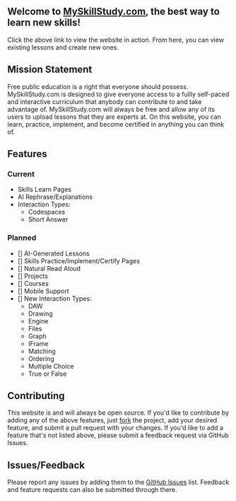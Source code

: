 ## Welcome to [MySkillStudy.com](https://myskillstudy.com), the best way to learn new skills!

Click the above link to view the website in action. From here, you can view existing lessons and create new ones.

## Mission Statement

Free public education is a right that everyone should possess. MySkillStudy.com is designed to give everyone access to a fullly self-paced and interactive curriculum that anybody can contribute to and take advantage of. MySkillStudy.com will always be free and allow any of its users to upload lessons that they are experts at. On this website, you can learn, practice, implement, and become certified in anything you can think of.

## Features

### Current
- Skills Learn Pages
- AI Rephrase/Explanations
- Interaction Types:
  - Codespaces
  - Short Answer

### Planned
- [] AI-Generated Lessons
- [] Skills Practice/Implement/Certify Pages
- [] Natural Read Aloud
- [] Projects
- [] Courses
- [] Mobile Support
- [] New Interaction Types:
  - DAW
  - Drawing
  - Engine
  - Files
  - Graph
  - IFrame
  - Matching
  - Ordering
  - Multiple Choice
  - True or False

## Contributing
This website is and will always be open source. If you'd like to contribute by adding any of the above features, just [fork](https://github.com/DerekSturm263/Lesson-Host/fork) the project, add your desired feature, and submit a pull request with your changes. If you'd like to add a feature that's not listed above, please submit a feedback request via GitHub Issues.

## Issues/Feedback
Please report any issues by adding them to the [GitHub Issues](https://github.com/DerekSturm263/Lesson-Host/issues) list. Feedback and feature requests can also be submitted through there.
